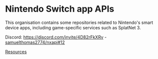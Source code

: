 Nintendo Switch app APIs
===

This organisation contains some repositories related to Nintendo's smart device apps, including game-specific services such as SplatNet 3.

Discord: https://discord.com/invite/4D82rFkXRv - [samuelthomas2774/nxapi#12](https://github.com/samuelthomas2774/nxapi/issues/12)

[Resources](https://github.com/nintendoapis/.github/blob/main/resources.md)
